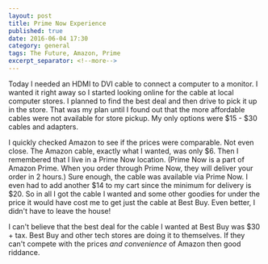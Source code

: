 ```yaml
---
layout: post
title: Prime Now Experience
published: true
date: 2016-06-04 17:30
category: general
tags: The Future, Amazon, Prime
excerpt_separator: <!--more-->
---
```


Today I needed an HDMI to DVI cable to connect a computer to a monitor. I wanted it right away so I started looking online for the cable at local computer stores. I planned to find the best deal and then drive to pick it up in the store. That was my plan until I found out that the more affordable cables were not available for store pickup. My only options were $15 - $30 cables and adapters.

I quickly checked Amazon to see if the prices were comparable. Not even close. The Amazon cable, exactly what I wanted, was only $6. Then I remembered that I live in a Prime Now location. (Prime Now is a part of Amazon Prime. When you order through Prime Now, they will deliver your order in 2 hours.) Sure enough, the cable was available via Prime Now. I even had to add another $14 to my cart since the minimum for delivery is $20. So in all I got the cable I wanted and some other goodies for under the price it would have cost me to get just the cable at Best Buy. Even better, I didn't have to leave the house!

I can't believe that the best deal for the cable I wanted at Best Buy was $30 + tax. Best Buy and other tech stores are doing it to themselves. If they can't compete with the prices *and convenience* of Amazon then good riddance.
<!--more-->